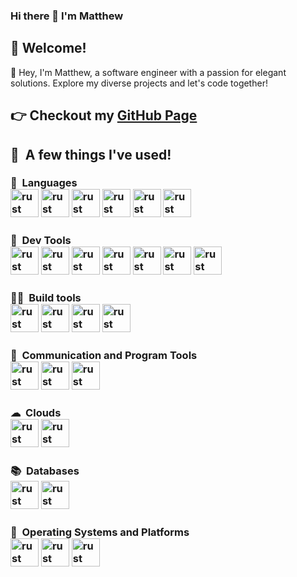 ### Hi there 👋 I'm Matthew
## 🎈 Welcome!
👋 Hey, I'm Matthew, a software engineer with a passion for elegant solutions. Explore my diverse projects and let's code together!
## 👉 Checkout my [GitHub Page](https://matthewaerose.github.io)
<h2> 🚀 &nbsp;A few things I've used!<br>
<h3> 🦜 &nbsp;Languages<br>
<img src="https://cdn.jsdelivr.net/gh/devicons/devicon/icons/c/c-plain.svg" alt="rust logo" width="45" height="45"; />
<img src="https://cdn.jsdelivr.net/gh/devicons/devicon/icons/cplusplus/cplusplus-original.svg" alt="rust logo" width="45" height="45"; />
<img src="https://cdn.jsdelivr.net/gh/devicons/devicon/icons/go/go-original-wordmark.svg" alt="rust logo" width="45" height="45"; />
<img src="https://cdn.jsdelivr.net/gh/devicons/devicon/icons/rails/rails-plain-wordmark.svg" alt="rust logo" width="45" height="45"; />
<img src="https://cdn.jsdelivr.net/gh/devicons/devicon/icons/rust/rust-plain.svg" alt="rust logo" width="45" height="45";/>
<img src="https://cdn.jsdelivr.net/gh/devicons/devicon/icons/terraform/terraform-original-wordmark.svg" alt="rust logo" width="45" height="45"; />
<h3> 🔧 &nbsp;Dev Tools<br>
<img src="https://cdn.jsdelivr.net/gh/devicons/devicon/icons/bash/bash-original.svg" alt="rust logo" width="45" height="45"; />
<img src="https://cdn.jsdelivr.net/gh/devicons/devicon/icons/bitbucket/bitbucket-original-wordmark.svg" alt="rust logo" width="45" height="45"; />
<img src="https://cdn.jsdelivr.net/gh/devicons/devicon/icons/docker/docker-original-wordmark.svg" alt="rust logo" width="45" height="45"; />
<img src="https://cdn.jsdelivr.net/gh/devicons/devicon/icons/github/github-original-wordmark.svg" alt="rust logo" width="45" height="45"; />
<img src="https://cdn.jsdelivr.net/gh/devicons/devicon/icons/git/git-original-wordmark.svg" alt="rust logo" width="45" height="45"; />
<img src="https://cdn.jsdelivr.net/gh/devicons/devicon/icons/ssh/ssh-original-wordmark.svg" alt="rust logo" width="45" height="45"; />
<img src="https://cdn.jsdelivr.net/gh/devicons/devicon/icons/vscode/vscode-original.svg" alt="rust logo" width="45" height="45"; />
<h3> 👷‍♀️ &nbsp;Build tools<br>
<img src="https://cdn.jsdelivr.net/gh/devicons/devicon/icons/argocd/argocd-original-wordmark.svg" alt="rust logo" width="45" height="45"; />
<img src="https://cdn.jsdelivr.net/gh/devicons/devicon/icons/circleci/circleci-plain-wordmark.svg" alt="rust logo" width="45" height="45"; />
<img src="https://cdn.jsdelivr.net/gh/devicons/devicon/icons/cmake/cmake-original-wordmark.svg" alt="rust logo" width="45" height="45"; />
<img src="https://cdn.jsdelivr.net/gh/devicons/devicon/icons/gradle/gradle-plain-wordmark.svg" alt="rust logo" width="45" height="45"; />
<h3> 📣 &nbsp;Communication and Program Tools<br>
<img src="https://cdn.jsdelivr.net/gh/devicons/devicon/icons/jira/jira-original-wordmark.svg" alt="rust logo" width="45" height="45"; />
<img src="https://cdn.jsdelivr.net/gh/devicons/devicon/icons/markdown/markdown-original.svg" alt="rust logo" width="45" height="45"; />
<img src="https://cdn.jsdelivr.net/gh/devicons/devicon/icons/slack/slack-original.svg" alt="rust logo" width="45" height="45"; />
<h3> ☁ &nbsp;Clouds<br>
<img src="https://cdn.jsdelivr.net/gh/devicons/devicon/icons/amazonwebservices/amazonwebservices-original-wordmark.svg" alt="rust logo" width="45" height="45"; />
<img src="https://cdn.jsdelivr.net/gh/devicons/devicon/icons/azure/azure-original-wordmark.svg" alt="rust logo" width="45" height="45"; />
<h3> 📚 &nbsp;Databases<br>
<img src="https://cdn.jsdelivr.net/gh/devicons/devicon/icons/postgresql/postgresql-original-wordmark.svg" alt="rust logo" width="45" height="45"; />
<img src="https://cdn.jsdelivr.net/gh/devicons/devicon/icons/redis/redis-original.svg" alt="rust logo" width="45" height="45";/>
<h3> 🧬 &nbsp;Operating Systems and Platforms<br>
<img src="https://cdn.jsdelivr.net/gh/devicons/devicon/icons/linux/linux-original.svg" alt="rust logo" width="45" height="45"; />
<img src="https://cdn.jsdelivr.net/gh/devicons/devicon/icons/ubuntu/ubuntu-plain-wordmark.svg" alt="rust logo" width="45" height="45"; />
<img src="https://cdn.jsdelivr.net/gh/devicons/devicon/icons/kubernetes/kubernetes-plain-wordmark.svg" alt="rust logo" width="45" height="45"; />